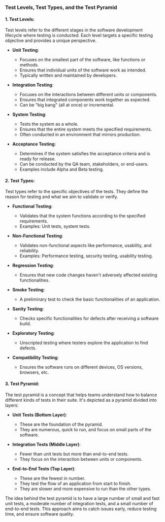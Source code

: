### Test Levels, Test Types, and the Test Pyramid

#### 1. Test Levels:
Test levels refer to the different stages in the software development lifecycle where testing is conducted. Each level targets a specific testing objective and provides a unique perspective.

- **Unit Testing**: 
  - Focuses on the smallest part of the software, like functions or methods.
  - Ensures that individual units of the software work as intended.
  - Typically written and maintained by developers.

- **Integration Testing**: 
  - Focuses on the interactions between different units or components.
  - Ensures that integrated components work together as expected.
  - Can be "big bang" (all at once) or incremental.

- **System Testing**: 
  - Tests the system as a whole.
  - Ensures that the entire system meets the specified requirements.
  - Often conducted in an environment that mirrors production.

- **Acceptance Testing**: 
  - Determines if the system satisfies the acceptance criteria and is ready for release.
  - Can be conducted by the QA team, stakeholders, or end-users.
  - Examples include Alpha and Beta testing.

#### 2. Test Types:
Test types refer to the specific objectives of the tests. They define the reason for testing and what we aim to validate or verify.

- **Functional Testing**: 
  - Validates that the system functions according to the specified requirements.
  - Examples: Unit tests, system tests.

- **Non-Functional Testing**: 
  - Validates non-functional aspects like performance, usability, and reliability.
  - Examples: Performance testing, security testing, usability testing.

- **Regression Testing**: 
  - Ensures that new code changes haven't adversely affected existing functionalities.

- **Smoke Testing**: 
  - A preliminary test to check the basic functionalities of an application.

- **Sanity Testing**: 
  - Checks specific functionalities for defects after receiving a software build.

- **Exploratory Testing**: 
  - Unscripted testing where testers explore the application to find defects.

- **Compatibility Testing**: 
  - Ensures the software runs on different devices, OS versions, browsers, etc.

#### 3. Test Pyramid:
The test pyramid is a concept that helps teams understand how to balance different kinds of tests in their suite. It's depicted as a pyramid divided into layers:

- **Unit Tests (Bottom Layer)**:
  - These are the foundation of the pyramid.
  - They are numerous, quick to run, and focus on small parts of the software.
  
- **Integration Tests (Middle Layer)**:
  - Fewer than unit tests but more than end-to-end tests.
  - They focus on the interaction between units or components.

- **End-to-End Tests (Top Layer)**:
  - These are the fewest in number.
  - They test the flow of an application from start to finish.
  - They are slower and more expensive to run than the other types.

The idea behind the test pyramid is to have a large number of small and fast unit tests, a moderate number of integration tests, and a small number of end-to-end tests. This approach aims to catch issues early, reduce testing time, and ensure software quality.
